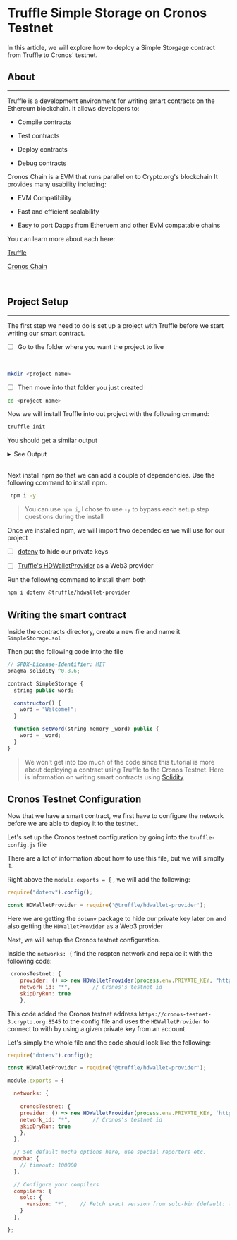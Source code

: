 # Truffle Simple Storage on Cronos Testnet

In this article, we will explore how to deploy a Simple Storgage contract from Truffle to Cronos' testnet.

## About

---
Truffle is a development environment for writing smart contracts on the Ethereum blockchain. It allows developers to:

- Compile contracts

- Test contracts

- Deploy contracts

- Debug contracts

Cronos Chain is a EVM that runs parallel on to Crypto.org's blockchain
It provides many usability including:

- EVM Compatibility

- Fast and efficient scalability

- Easy to port Dapps from Etheruem and other EVM compatable chains

You can learn more about each here:

[Truffle](https://www.trufflesuite.com/docs/truffle/overview)

[Cronos Chain](https://cronos.crypto.org/)

<br>

## Project Setup

---

The first step we need to do is set up a project with Truffle before we start writing our smart contract.

- [ ] Go to the folder where you want the project to live

<br>

```sh
mkdir <project name>
```

- [ ] Then move into that folder you just created

```sh
cd <project name>
```

Now we will install Truffle into out project with the following cmmand:

```sh
truffle init
```

You should get a similar output

<details><summary>See Output</summary>

```sh
Starting init...
================

> Copying project files to /Users/Desktop/cronos-truffle-example

Init successful, sweet!

Try our scaffold commands to get started:
  $ truffle create contract YourContractName # scaffold a contract
  $ truffle create test YourTestName         # scaffold a test

http://trufflesuite.com/docs
```

</details>

<br>

Next install npm so that we can add a couple of dependencies.
Use the following command to install npm.

```sh
 npm i -y
 ```

 >You can use ```npm i```, I chose to use ```-y``` to bypass each setup step questions during the install

 Once we installed npm, we will import two dependecies we will use for our project

- [ ] [dotenv](https://www.npmjs.com/package/dotenv) to hide our private keys

- [ ] [Truffle's HDWalletProvider](https://trufflesuite.com/docs/truffle/reference/configuration.html) as a Web3 provider

Run the following command to install them both

```sh
npm i dotenv @truffle/hdwallet-provider
```

## Writing the smart contract

Inside the contracts directory, create a new file and name it ```SimpleStorage.sol```

Then put the following code into the file

```js
// SPDX-License-Identifier: MIT
pragma solidity ^0.8.6;

contract SimpleStorage {
  string public word;

  constructor() {
    word = "Welcome!";
  }

  function setWord(string memory _word) public {
    word = _word;
  }
}

```

>We won't get into too much of the code since this tutorial is more about deploying a contract using Truffle to the Cronos Testnet. Here is information on writing smart contracts using [Solidity](https://docs.soliditylang.org/en/latest/)

## Cronos Testnet Configuration

Now that we have a smart contract, we first have to configure the network before we are able to deploy it to the testnet.

Let's set up the Cronos testnet configuration by going into the ```truffle-config.js``` file

There are a lot of information about how to use this file, but we will simplfy it.

Right above the ```module.exports = {``` , we will add the following:

```js
require("dotenv").config();

const HDWalletProvider = require('@truffle/hdwallet-provider');
```

Here we are getting the ```dotenv``` package to hide our private key later on and also getting the ```HDWalletProvider``` as a Web3 provider

Next, we will setup the Cronos testnet configuration.

Inside the ```networks: {``` find the rospten network and repalce it with the following code:

```js
 cronosTestnet: {
    provider: () => new HDWalletProvider(process.env.PRIVATE_KEY, "https://cronos-testnet-3.crypto.org:8545"),
    network_id: "*",       // Cronos's testnet id
    skipDryRun: true     
    },
```

This code added the Cronos testnet address ```https://cronos-testnet-3.crypto.org:8545``` to the config file and uses the ```HDWalletProvider``` to connect to with by using a given private key from an account.

Let's simply the whole file and the code should look like the following:

```js
require("dotenv").config();

const HDWalletProvider = require('@truffle/hdwallet-provider');

module.exports = {

  networks: {
   
    cronosTestnet: {
    provider: () => new HDWalletProvider(process.env.PRIVATE_KEY, `https://cronos-testnet-3.crypto.org:8545`),
    network_id: "*",       // Cronos's testnet id
    skipDryRun: true 
    },
  },

  // Set default mocha options here, use special reporters etc.
  mocha: {
    // timeout: 100000
  },

  // Configure your compilers
  compilers: {
    solc: {
      version: "*",    // Fetch exact version from solc-bin (default: truffle's version)
    }
  },

};

```